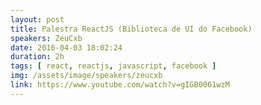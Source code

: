 ```yaml
---
layout: post
title: Palestra ReactJS (Biblioteca de UI do Facebook)
speakers: ZeuCxb
date: 2016-04-03 18:02:24
duration: 2h
tags: [ react, reactjs, javascript, facebook ]
img: /assets/image/speakers/zeucxb
link: https://www.youtube.com/watch?v=gIGB0061wzM
---
```

